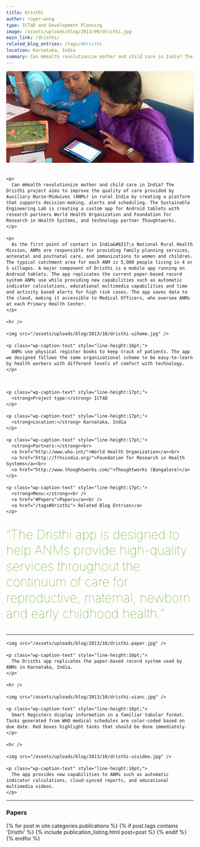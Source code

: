 ```yaml
---
title: Dristhi
author: roger-wong
type: ICT4D and Development Planning
image: /assets/uploads/blog/2013/09/dristhi.jpg
main_link: /dristhi/
related_blog_entries: /tags/#Dristhi
location: Karnataka, India
summary: Can mHealth revolutionize mother and child care in India? The Sustainable Engineering Lab is creating a custom app for Android tablets with research partners World Health Organization and Foundation for Research in Health Systems, and technology partner Thoughtworks. The Dristhi app aims to improve the quality of care provided by Auxiliary Nurse-Midwives in rural India.
---
```

<div class="row-fluid">
  <div class="span12">
    <img src="/assets/uploads/blog/2013/10/dristhi-main.jpg" />
  </div>
</div>

<div class="row-fluid">
  <div class="span9">
    <br />

    <p>
      Can mHealth revolutionize mother and child care in India? The Dristhi project aims to improve the quality of care provided by Auxiliary Nurse-Midwives (ANMs) in rural India by creating a platform that supports decision-making, alerts and scheduling. The Sustainable Engineering Lab is creating a custom app for Android tablets with research partners World Health Organization and Foundation for Research in Health Systems, and technology partner Thoughtworks.
    </p>

    <p>
      As the first point of contact in India&#8217;s National Rural Health Mission, ANMs are responsible for providing family planning services, antenatal and postnatal care, and immunizations to women and children. The typical catchment area for each ANM is 5,000 people living in 4 or 5 villages. A major component of Dristhi is a mobile app running on Android tablets. The app replicates the current paper-based record system ANMs use while providing new capabilities such as automatic indicator calculations, educational multimedia capabilities and time and activity based alerts for high risk cases. The app saves data to the cloud, making it accessible to Medical Officers, who oversee ANMs at each Primary Health Center.
    </p>

    <hr />

    <img src="/assets/uploads/blog/2013/10/dristhi-uihome.jpg" />

    <p class="wp-caption-text" style="line-height:16pt;">
      ANMs use physical register books to keep track of patients. The app we designed follows the same organizational scheme to be easy-to-learn by health workers with different levels of comfort with technology.
    </p>
  </div>

  <div class="span3">
    <br />

    <p class="wp-caption-text" style="line-height:17pt;">
      <strong>Project type:</strong> ICT4D
    </p>

    <p class="wp-caption-text" style="line-height:17pt;">
      <strong>Location:</strong> Karnataka, India
    </p>

    <p class="wp-caption-text" style="line-height:17pt;">
      <strong>Partners:</strong><br>
      <a href="http://www.who.int/">World Health Organization</a><br>
      <a href="http://frhsindia.org/">Foundation for Research in Health Systems</a><br>
      <a href="http://www.thoughtworks.com/">Thoughtworks (Bangalore)</a>
    </p>

    <p class="wp-caption-text" style="line-height:17pt;">
      <strong>Menu:</strong><br />
      <a href="#Papers">Papers</a><br />
      <a href="/tags#Dristhi"> Related Blog Entries</a>
    </p>

  </div>
</div>

<div class="row-fluid">
  <div class="span12">
    <p style="font-size: 34px; text-decoration:italic; font-weight:100; color: #589917; line-height: 125%;">
      &#8220;The Dristhi app is designed to help ANMs provide high-quality services throughout the continuum of care for reproductive, maternal, newborn and early childhood health.&#8221;
    </p>
  </div>
</div>

<div class="row-fluid">
  <div class="span9">
    <hr />

    <img src="/assets/uploads/blog/2013/10/dristhi-paper.jpg" />

    <p class="wp-caption-text" style="line-height:16pt;">
      The Dristhi app replicates the paper-based record system used by ANMs in Karnataka, India.
    </p>

    <hr />

    <img src="/assets/uploads/blog/2013/10/dristhi-uianc.jpg" />

    <p class="wp-caption-text" style="line-height:16pt;">
      Smart Registers display information in a familiar tabular format. Tasks generated from WHO medical schedules are color-coded based on due date. Red boxes highlight tasks that should be done immediately.
    </p>

    <hr />

    <img src="/assets/uploads/blog/2013/10/dristhi-uivideo.jpg" />

    <p class="wp-caption-text" style="line-height:16pt;">
      The app provides new capabilities to ANMs such as automatic indicator calculations, cloud-synced reports, and educational multimedia videos.
    </p>
  </div>
</div>

<div class="row-fluid">
  <div class="span12">
    <hr />
    <a id="Papers"></a>
    <h3>Papers</h3>
    <p>
      <div style="list-style-type:none">
        {% for post in site.categories.publications %}
          {% if post.tags contains 'Dristhi' %}
            {% include publication_listing.html post=post %}
          {% endif %}
        {% endfor %}
      </div>
    </p>
  </div>
</div>
